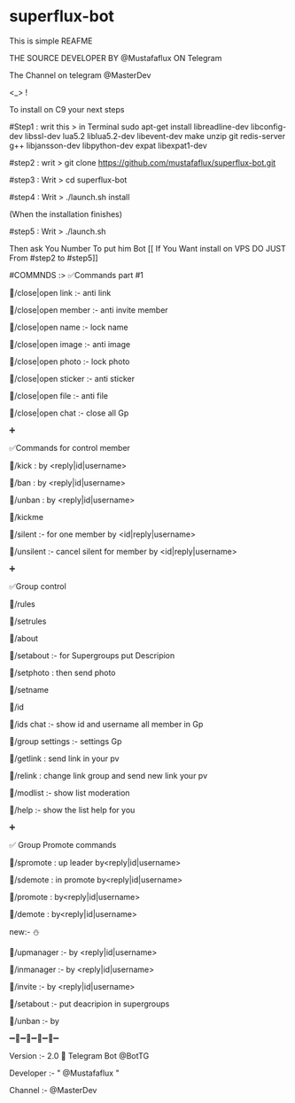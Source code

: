 # superflux-bot

This is simple REAFME

THE SOURCE DEVELOPER BY @Mustafaflux ON Telegram 

The Channel on telegram @MasterDev

<_>
!


To install on C9 your next steps

#Step1 : writ this > in Terminal 
sudo apt-get install libreadline-dev libconfig-dev libssl-dev lua5.2 liblua5.2-dev libevent-dev make unzip git redis-server g++ libjansson-dev libpython-dev expat libexpat1-dev

#step2 : writ >
git clone https://github.com/mustafaflux/superflux-bot.git

#step3 : Writ >
cd superflux-bot

#step4 : Writ >
./launch.sh install 

(When the installation finishes)

#step5 : Writ >
./launch.sh 

Then ask You Number To put him Bot
[[ If You Want install on VPS DO JUST From #step2 to #step5]]

#COMMNDS :>
‌✅Commands part #1

💭/close|open link :- anti link

💭/close|open member :- anti invite member

💭/close|open name :- lock name

💭/close|open image :- anti image

💭/close|open photo :- lock photo

💭/close|open sticker :- anti sticker

💭/close|open file :- anti file

💭/close|open chat :- close all Gp

➕

✅Commands for control member

💭/kick : by <reply|id|username>

💭/ban : by <reply|id|username>

💭/unban : by <reply|id|username>

💭/kickme

💭/silent :- for one member by <id|reply|username>

💭/unsilent :- cancel silent for member by <id|reply|username> 



➕

✅Group control 

💭/rules

💭/setrules <write rules>

💭/about

💭/setabout <write about> :- for Supergroups put Descripion

💭/setphoto : then send photo

💭/setname <write name>

💭/id

💭/ids chat :- show id and username all member in Gp

💭/group settings :- settings Gp

💭/getlink : send link in your pv

💭/relink <id-chat> : change link group and send new link your pv

💭/modlist :- show list moderation

💭/help :- show the list help for you



➕

✅ Group Promote  commands

💭/spromote : up leader by<reply|id|username> 

💭/sdemote : in promote by<reply|id|username>

💭/promote : by<reply|id|username> 

💭/demote : by<reply|id|username> 

new:- ⛄

💭/upmanager :- by <reply|id|username>

💭/inmanager :- by <reply|id|username>

💭/invite :- by <reply|id|username>

💭/setabout <writ about> :- put deacripion in supergroups

💭/unban :- by <reply> 


➖🔸➖🔹➖🔸➖🔹➖

Version :- 2.0 🌠 Telegram Bot @BotTG

Developer :- " @Mustafaflux "

Channel :- @MasterDev



